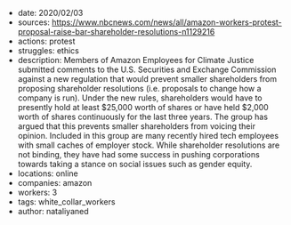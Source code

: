 - date: 2020/02/03
- sources: https://www.nbcnews.com/news/all/amazon-workers-protest-proposal-raise-bar-shareholder-resolutions-n1129216
- actions: protest
- struggles: ethics
- description: Members of Amazon Employees for Climate Justice submitted comments to the U.S. Securities and Exchange Commission against a new regulation that would prevent smaller shareholders from proposing shareholder resolutions (i.e. proposals to change how a company is run). Under the new rules, shareholders would have to presently hold at least $25,000 worth of shares or have held $2,000 worth of shares continuously for the last three years. The group has argued that this prevents smaller shareholders from voicing their opinion. Included in this group are many recently hired tech employees with small caches of employer stock. While shareholder resolutions are not binding, they have had some success in pushing corporations towards taking a stance on social issues such as gender equity.
- locations: online
- companies: amazon
- workers: 3
- tags: white_collar_workers
- author: nataliyaned
